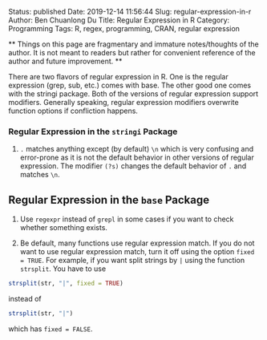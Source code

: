 Status: published
Date: 2019-12-14 11:56:44
Slug: regular-expression-in-r
Author: Ben Chuanlong Du
Title: Regular Expression in R
Category: Programming
Tags: R, regex, programming, CRAN, regular expression

**
Things on this page are fragmentary and immature notes/thoughts of the author. 
It is not meant to readers but rather for convenient reference of the author and future improvement.
**

There are two flavors of regular expression in R.
One is the regular expression (grep, sub, etc.) comes with base. 
The other good one comes with the stringi package.
Both of the versions of regular expression support modifiers.
Generally speaking, regular expression modifiers overwrite function options if confliction happens. 

### Regular Expression in the `stringi` Package
1. `.` matches anything except (by default) `\n` 
which is very confusing and error-prone 
as it is not the default behavior in other versions of regular expression.
The modifier `(?s)` changes the default behavior of `.` and matches `\n`.

## Regular Expression in the `base` Package
1. Use `regexpr` instead of `grepl` in some cases if you want to check whether something exists.

2. Be default, many functions use regular expression match. 
If you do not want to use regular expression match, 
turn it off using the option `fixed = TRUE`.
For example, 
if you want split strings by `|` using the function `strsplit`. 
You have to use 
```R
strsplit(str, "|", fixed = TRUE)
```
instead of
```R
strsplit(str, "|")
```
which has `fixed = FALSE`.

